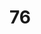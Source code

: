 # 76
<!DOCTYPE HTML>
<html>
<head>
  <Title>>Simple 
# HTML p
    page</ title>
</head>
</body>
  <h1>Welcome to my webpage</h1>
  <p>This is a simple HTML page.</p>
</body>
</html>
